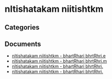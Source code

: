 # nItishatakam niitishtkm


## Categories


## Documents
- [nItishatakam niitishtkm - bhartRhari bhrtRhri.e](nItishatakam%20niitishtkm%20-%20bhartRhari%20bhrtRhri.epub)
- [nItishatakam niitishtkm - bhartRhari bhrtRhri.m](nItishatakam%20niitishtkm%20-%20bhartRhari%20bhrtRhri.mobi)
- [nItishatakam niitishtkm - bhartRhari bhrtRhri.](nItishatakam%20niitishtkm%20-%20bhartRhari%20bhrtRhri.pdf)
- [nItishatakam niitishtkm - bhartRhari bhrtRhri.](nItishatakam%20niitishtkm%20-%20bhartRhari%20bhrtRhri.zip)